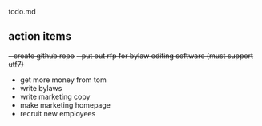 todo.md

## action items

~~- create github repo~~
~~- put out rfp for bylaw editing software (must support utf7)~~
- get more money from tom
- write bylaws
- write marketing copy 
- make marketing homepage
- recruit new employees